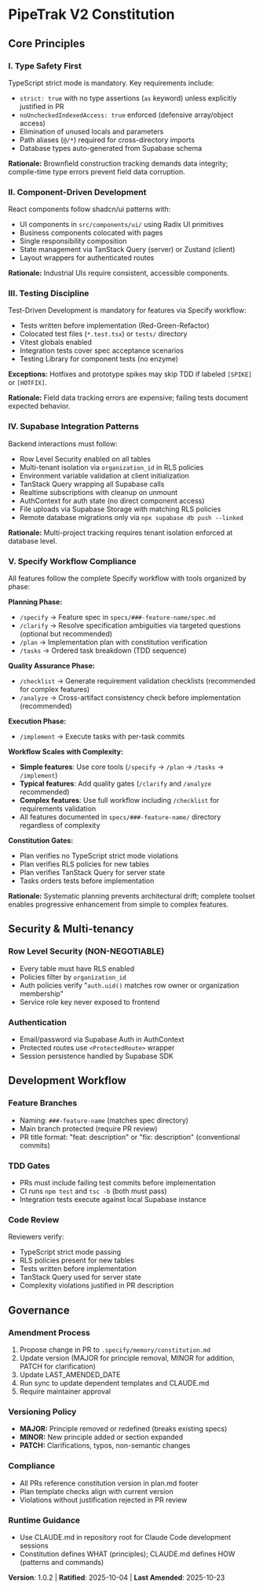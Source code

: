 <!--
=============================================================================
SYNC IMPACT REPORT - Constitution Amendment History
=============================================================================

AMENDMENT: v1.0.1 → v1.0.2 (2025-10-23)
---------------------------------------
Amendment Type: PATCH (clarification + expansion)
Modified Principle: V. Specify Workflow Compliance

Changes:
- Documented all 7 Specify workflow tools (previously only 4 core steps)
- Organized tools by phase: Planning, Quality Assurance, Execution
- Added progressive enhancement model (simple/typical/complex features)
- Clarified that ALL features use workflow (scales with complexity)
- Expanded rationale to include progressive enhancement

Rationale:
- User requested all Specify tools be documented in constitution
- Removes "trivial vs non-trivial" ambiguity
- Provides clear guidance for feature complexity levels
- Maintains rigor while supporting flexibility

Template Synchronization Status:
✅ plan-template.md - No changes needed (already supports all tools)
✅ spec-template.md - No changes needed (generic template)
✅ tasks-template.md - No changes needed (already aligned)
✅ .claude/commands/*.md - All 7 commands already documented

Validation Results:
✅ Version incremented correctly (1.0.1 → 1.0.2)
✅ Amendment date updated (2025-10-23)
✅ No unexplained bracket tokens
✅ All 5 principles present with rationale
✅ Governance section complete

=============================================================================

RESTORATION: Template → v1.0.1 (2025-10-23)
--------------------------------------------
Action: Template placeholders replaced with concrete PipeTrak V2 values
Source: GitHub backup at https://github.com/clachance14/PipeTrakV2/blob/main/.specify/memory/constitution.md

Version Change: None (restoration, not amendment)
- Previous: Template with [PLACEHOLDERS]
- Restored: v1.0.1 (preserved from original)
- Ratified: 2025-10-04 (preserved)
- Last Amended: 2025-10-21 (preserved, then updated to 2025-10-23 for v1.0.2)

Modified Sections:
- All sections restored from template → concrete values
- 5 Core Principles restored
- Security & Multi-tenancy section restored
- Development Workflow section restored
- Governance section restored

=============================================================================
-->

# PipeTrak V2 Constitution

## Core Principles

### I. Type Safety First

TypeScript strict mode is mandatory. Key requirements include:
- `strict: true` with no type assertions (`as` keyword) unless explicitly justified in PR
- `noUncheckedIndexedAccess: true` enforced (defensive array/object access)
- Elimination of unused locals and parameters
- Path aliases (`@/*`) required for cross-directory imports
- Database types auto-generated from Supabase schema

**Rationale:** Brownfield construction tracking demands data integrity; compile-time type errors prevent field data corruption.

### II. Component-Driven Development

React components follow shadcn/ui patterns with:
- UI components in `src/components/ui/` using Radix UI primitives
- Business components colocated with pages
- Single responsibility composition
- State management via TanStack Query (server) or Zustand (client)
- Layout wrappers for authenticated routes

**Rationale:** Industrial UIs require consistent, accessible components.

### III. Testing Discipline

Test-Driven Development is mandatory for features via Specify workflow:
- Tests written before implementation (Red-Green-Refactor)
- Colocated test files (`*.test.tsx`) or `tests/` directory
- Vitest globals enabled
- Integration tests cover spec acceptance scenarios
- Testing Library for component tests (no enzyme)

**Exceptions:** Hotfixes and prototype spikes may skip TDD if labeled `[SPIKE]` or `[HOTFIX]`.

**Rationale:** Field data tracking errors are expensive; failing tests document expected behavior.

### IV. Supabase Integration Patterns

Backend interactions must follow:
- Row Level Security enabled on all tables
- Multi-tenant isolation via `organization_id` in RLS policies
- Environment variable validation at client initialization
- TanStack Query wrapping all Supabase calls
- Realtime subscriptions with cleanup on unmount
- AuthContext for auth state (no direct component access)
- File uploads via Supabase Storage with matching RLS policies
- Remote database migrations only via `npx supabase db push --linked`

**Rationale:** Multi-project tracking requires tenant isolation enforced at database level.

### V. Specify Workflow Compliance

All features follow the complete Specify workflow with tools organized by phase:

**Planning Phase:**
- `/specify` → Feature spec in `specs/###-feature-name/spec.md`
- `/clarify` → Resolve specification ambiguities via targeted questions (optional but recommended)
- `/plan` → Implementation plan with constitution verification
- `/tasks` → Ordered task breakdown (TDD sequence)

**Quality Assurance Phase:**
- `/checklist` → Generate requirement validation checklists (recommended for complex features)
- `/analyze` → Cross-artifact consistency check before implementation (recommended)

**Execution Phase:**
- `/implement` → Execute tasks with per-task commits

**Workflow Scales with Complexity:**
- **Simple features**: Use core tools (`/specify` → `/plan` → `/tasks` → `/implement`)
- **Typical features**: Add quality gates (`/clarify` and `/analyze` recommended)
- **Complex features**: Use full workflow including `/checklist` for requirements validation
- All features documented in `specs/###-feature-name/` directory regardless of complexity

**Constitution Gates:**
- Plan verifies no TypeScript strict mode violations
- Plan verifies RLS policies for new tables
- Plan verifies TanStack Query for server state
- Tasks orders tests before implementation

**Rationale:** Systematic planning prevents architectural drift; complete toolset enables progressive enhancement from simple to complex features.

## Security & Multi-tenancy

### Row Level Security (NON-NEGOTIABLE)

- Every table must have RLS enabled
- Policies filter by `organization_id`
- Auth policies verify "`auth.uid()` matches row owner or organization membership"
- Service role key never exposed to frontend

### Authentication

- Email/password via Supabase Auth in AuthContext
- Protected routes use `<ProtectedRoute>` wrapper
- Session persistence handled by Supabase SDK

## Development Workflow

### Feature Branches

- Naming: `###-feature-name` (matches spec directory)
- Main branch protected (require PR review)
- PR title format: "feat: description" or "fix: description" (conventional commits)

### TDD Gates

- PRs must include failing test commits before implementation
- CI runs `npm test` and `tsc -b` (both must pass)
- Integration tests execute against local Supabase instance

### Code Review

Reviewers verify:
- TypeScript strict mode passing
- RLS policies present for new tables
- Tests written before implementation
- TanStack Query used for server state
- Complexity violations justified in PR description

## Governance

### Amendment Process

1. Propose change in PR to `.specify/memory/constitution.md`
2. Update version (MAJOR for principle removal, MINOR for addition, PATCH for clarification)
3. Update LAST_AMENDED_DATE
4. Run sync to update dependent templates and CLAUDE.md
5. Require maintainer approval

### Versioning Policy

- **MAJOR:** Principle removed or redefined (breaks existing specs)
- **MINOR:** New principle added or section expanded
- **PATCH:** Clarifications, typos, non-semantic changes

### Compliance

- All PRs reference constitution version in plan.md footer
- Plan template checks align with current version
- Violations without justification rejected in PR review

### Runtime Guidance

- Use CLAUDE.md in repository root for Claude Code development sessions
- Constitution defines WHAT (principles); CLAUDE.md defines HOW (patterns and commands)

**Version**: 1.0.2 | **Ratified**: 2025-10-04 | **Last Amended**: 2025-10-23
